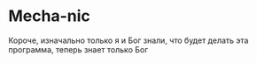 # Mecha-nic
Короче, изначально только я и Бог знали, что будет делать эта программа, теперь знает только Бог
